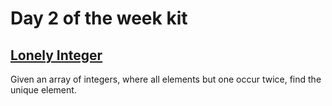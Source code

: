 # Day 2 of the week kit

## [Lonely Integer](Lonely_Integer)

Given an array of integers, where all elements but one occur twice, find the unique element.
